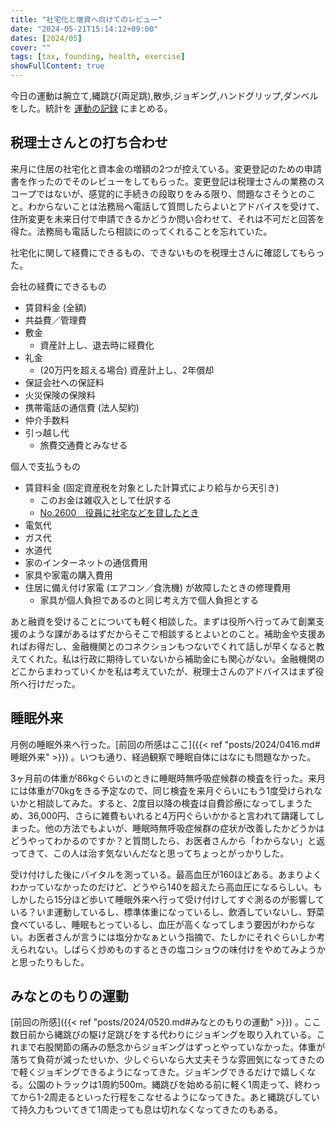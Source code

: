 ```yaml
---
title: "社宅化と増資へ向けてのレビュー"
date: "2024-05-21T15:14:12+09:00"
dates: [2024/05]
cover: ""
tags: [tax, founding, health, exercise]
showFullContent: true
---
```


今日の運動は腕立て,縄跳び(両足跳),散歩,ジョギング,ハンドグリップ,ダンベルをした。統計を [運動の記録](https://docs.google.com/spreadsheets/d/1bg85QtM-LciUgey8I79uI7vW2PEwsP6TVdeIRVkACBg/edit?usp=sharing) にまとめる。

## 税理士さんとの打ち合わせ

来月に住居の社宅化と資本金の増額の2つが控えている。変更登記のための申請書を作ったのでそのレビューをしてもらった。変更登記は税理士さんの業務のスコープではないが、感覚的に手続きの段取りをみる限り、問題なさそうとのこと。わからないことは法務局へ電話して質問したらよいとアドバイスを受けて、住所変更を未来日付で申請できるかどうか問い合わせて、それは不可だと回答を得た。法務局も電話したら相談にのってくれることを忘れていた。

社宅化に関して経費にできるもの、できないものを税理士さんに確認してもらった。

会社の経費にできるもの

* 賃貸料金 (全額)
* 共益費／管理費
* 敷金
  * 資産計上し、退去時に経費化
* 礼金
  * (20万円を超える場合) 資産計上し、2年償却
* 保証会社への保証料
* 火災保険の保険料
* 携帯電話の通信費 (法人契約)
* 仲介手数料
* 引っ越し代
  * 旅費交通費とみなせる

個人で支払うもの

* 賃貸料金 (固定資産税を対象とした計算式により給与から天引き)
  * このお金は雑収入として仕訳する
  * [No.2600 役員に社宅などを貸したとき](https://www.nta.go.jp/taxes/shiraberu/taxanswer/gensen/2600.htm)
* 電気代
* ガス代
* 水道代
* 家のインターネットの通信費用
* 家具や家電の購入費用
* 住居に備え付け家電 (エアコン／食洗機) が故障したときの修理費用
  * 家具が個人負担であるのと同じ考え方で個人負担とする

あと融資を受けることについても軽く相談した。まずは役所へ行ってみて創業支援のような課があるはずだからそこで相談するとよいとのこと。補助金や支援あればお得だし、金融機関とのコネクションもつないでくれて話しが早くなると教えてくれた。私は行政に期待していないから補助金にも関心がない。金融機関のどこからまわっていくかを私は考えていたが、税理士さんのアドバイスはまず役所へ行けだった。

## 睡眠外来

月例の睡眠外来へ行った。[前回の所感はここ]({{< ref "posts/2024/0416.md#睡眠外来" >}}) 。いつも通り、経過観察で睡眠自体にはなにも問題なかった。

3ヶ月前の体重が86kgぐらいのときに睡眠時無呼吸症候群の検査を行った。来月には体重が70kgをきる予定なので、同じ検査を来月ぐらいにもう1度受けられないかと相談してみた。すると、2度目以降の検査は自費診療になってしまうため、36,000円、さらに雑費もいれると4万円ぐらいかかると言われて躊躇してしまった。他の方法でもよいが、睡眠時無呼吸症候群の症状が改善したかどうかはどうやってわかるのですか？と質問したら、お医者さんから「わからない」と返ってきて、この人は治す気ないんだなと思ってちょっとがっかりした。

受け付けした後にバイタルを測っている。最高血圧が160ほどある。あまりよくわかっていなかったのだけど、どうやら140を超えたら高血圧になるらしい。もしかしたら15分ほど歩いて睡眠外来へ行って受け付けしてすぐ測るのが影響している？いま運動しているし、標準体重になっているし、飲酒していないし、野菜食べているし、睡眠もとっているし、血圧が高くなってしまう要因がわからない。お医者さんが言うには塩分かなぁという指摘で、たしかにそれぐらいしか考えられない。しばらく炒めものするときの塩コショウの味付けをやめてみようかと思ったりもした。

## みなとのもりの運動

[前回の所感]({{< ref "posts/2024/0520.md#みなとのもりの運動" >}}) 。ここ数日前から縄跳びの駆け足跳びをする代わりにジョギングを取り入れている。これまで右股関節の痛みの懸念からジョギングはずっとやっていなかった。体重が落ちて負荷が減ったせいか、少しぐらいなら大丈夫そうな雰囲気になってきたので軽くジョギングできるようになってきた。ジョギングできるだけで嬉しくなる。公園のトラックは1周約500m。縄跳びを始める前に軽く1周走って、終わってから1-2周走るといった行程をこなせるようになってきた。あと縄跳びしていて持久力もついてきて1周走っても息は切れなくなってきたのもある。
